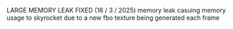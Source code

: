 LARGE MEMORY LEAK FIXED (16 / 3 / 2025)
memory leak casuing memory usage to skyrocket due to a new fbo texture being generated each frame


